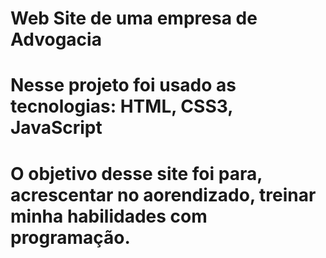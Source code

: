# Web Site de uma empresa de Advogacia

# Nesse projeto foi usado as tecnologias: HTML, CSS3, JavaScript

# O objetivo desse site foi para, acrescentar no aorendizado, treinar minha habilidades com programação.
